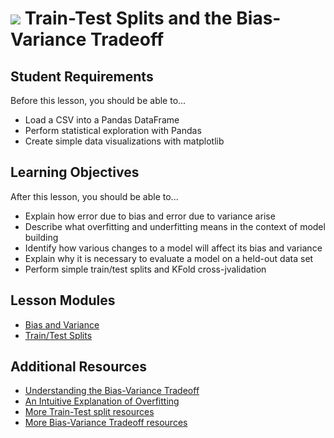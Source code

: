 # ![](https://ga-dash.s3.amazonaws.com/production/assets/logo-9f88ae6c9c3871690e33280fcf557f33.png) Train-Test Splits and the Bias-Variance Tradeoff

## Student Requirements

Before this lesson, you should be able to...

- Load a CSV into a Pandas DataFrame
- Perform statistical exploration with Pandas
- Create simple data visualizations with matplotlib

## Learning Objectives

After this lesson, you should be able to...

- Explain how error due to bias and error due to variance arise
- Describe what overfitting and underfitting means in the context of model building
- Identify how various changes to a model will affect its bias and variance
- Explain why it is necessary to evaluate a model on a held-out data set
- Perform simple train/test splits and KFold cross-jvalidation

## Lesson Modules

- [Bias and Variance](./modules/bias_and_variance.ipynb)
- [Train/Test Splits](./modules/train_test_split.ipynb)

## Additional Resources

- [Understanding the Bias-Variance Tradeoff](http://scott.fortmann-roe.com/docs/BiasVariance.html)
- [An Intuitive Explanation of Overfitting](https://www.quora.com/What-is-an-intuitive-explanation-of-overfitting/answer/Jessica-Su)
- [More Train-Test split resources](https://git.generalassemb.ly/AdiBro/Resources/blob/master/Machine-Learning.md#train-test-split-cross-validation-and-bias-variance-tradeoff)
- [More Bias-Variance Tradeoff resources](https://git.generalassemb.ly/AdiBro/Resources/blob/master/Statistics.md#bias-variance-tradeoff)
